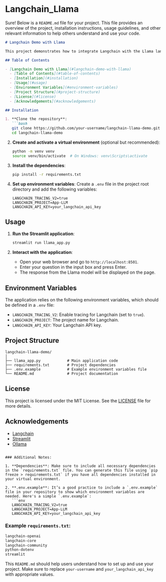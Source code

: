 # Langchain_Llama

Sure! Below is a `README.md` file for your project. This file provides an overview of the project, installation instructions, usage guidelines, and other relevant information to help others understand and use your code.

```markdown
# Langchain Demo with Llama

This project demonstrates how to integrate Langchain with the Llama language model using Streamlit. The application allows users to input questions and receive responses from the Llama model.

## Table of Contents

- [Langchain Demo with Llama](#langchain-demo-with-llama)
  - [Table of Contents](#table-of-contents)
  - [Installation](#installation)
  - [Usage](#usage)
  - [Environment Variables](#environment-variables)
  - [Project Structure](#project-structure)
  - [License](#license)
  - [Acknowledgements](#acknowledgements)

## Installation

1. **Clone the repository**:
   ```bash
   git clone https://github.com/your-username/langchain-llama-demo.git
   cd langchain-llama-demo
   ```

2. **Create and activate a virtual environment** (optional but recommended):
   ```bash
   python -m venv venv
   source venv/bin/activate  # On Windows: venv\Scripts\activate
   ```

3. **Install the dependencies**:
   ```bash
   pip install -r requirements.txt
   ```

4. **Set up environment variables**:
   Create a `.env` file in the project root directory and add the following variables:
   ```env
   LANGCHAIN_TRACING_V2=true
   LANGCHAIN_PROJECT=App-LLM
   LANGCHAIN_API_KEY=your_langchain_api_key
   ```

## Usage

1. **Run the Streamlit application**:
   ```bash
   streamlit run llama_app.py
   ```

2. **Interact with the application**:
   - Open your web browser and go to `http://localhost:8501`.
   - Enter your question in the input box and press Enter.
   - The response from the Llama model will be displayed on the page.

## Environment Variables

The application relies on the following environment variables, which should be defined in a `.env` file:

- `LANGCHAIN_TRACING_V2`: Enable tracing for Langchain (set to `true`).
- `LANGCHAIN_PROJECT`: The project name for Langchain.
- `LANGCHAIN_API_KEY`: Your Langchain API key.

## Project Structure

```
langchain-llama-demo/
│
├── llama_app.py            # Main application code
├── requirements.txt        # Project dependencies
├── .env.example            # Example environment variables file
└── README.md               # Project documentation
```

## License

This project is licensed under the MIT License. See the [LICENSE](LICENSE) file for more details.

## Acknowledgements

- [Langchain](https://github.com/langchain-ai/langchain)
- [Streamlit](https://streamlit.io/)
- [Ollama](https://ollama.com/)

```

### Additional Notes:

1. **Dependencies**: Make sure to include all necessary dependencies in the `requirements.txt` file. You can generate this file using `pip freeze > requirements.txt` if you have all dependencies installed in your virtual environment.

2. **.env.example**: It’s a good practice to include a `.env.example` file in your repository to show which environment variables are needed. Here's a simple `.env.example`:
   ```env
   LANGCHAIN_TRACING_V2=true
   LANGCHAIN_PROJECT=App-LLM
   LANGCHAIN_API_KEY=your_langchain_api_key
   ```

### Example `requirements.txt`:
```txt
langchain-openai
langchain-core
langchain-community
python-dotenv
streamlit
```

This `README.md` should help users understand how to set up and use your project. Make sure to replace `your-username` and `your_langchain_api_key` with appropriate values.
